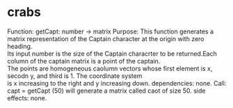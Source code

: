 # crabs

Function: getCapt: number -> matrix
Purpose: This function generates a matrix representation of the Captain character at the origin with zero heading. <br>
Its input number is the size of the Captain characrter to be returned.Each column of the captain matrix is a point of the captain.<br>
The points are homogeneous caolumn vectors whose first element is x,  secodn y, and third is 1. The coordinate system <br>
is x increasing to the right and y increasing down. 
dependencies: none.
Call: capt = getCapt (50) will generate a matrix called caot of size 50.
side effects: none.
